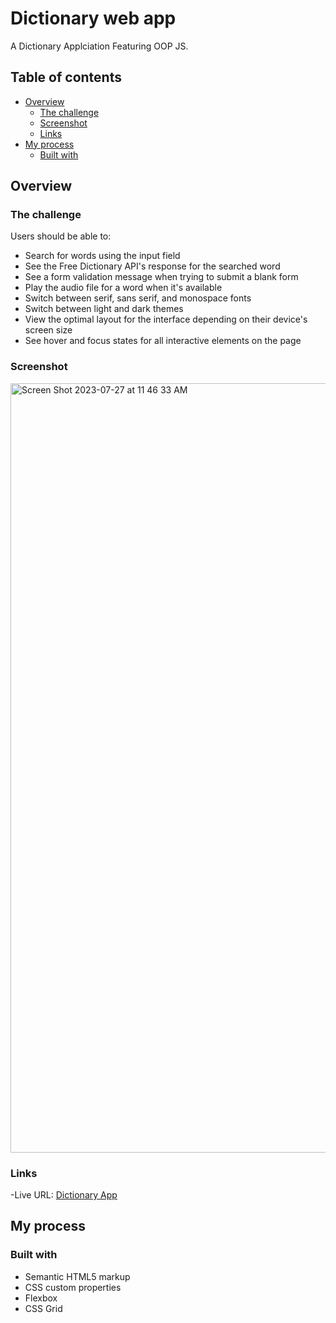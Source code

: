 # Dictionary web app

A Dictionary Applciation Featuring OOP JS. 

## Table of contents

- [Overview](#overview)
  - [The challenge](#the-challenge)
  - [Screenshot](#screenshot)
  - [Links](#links)
- [My process](#my-process)
  - [Built with](#built-with)


## Overview

### The challenge

Users should be able to:

- Search for words using the input field
- See the Free Dictionary API's response for the searched word
- See a form validation message when trying to submit a blank form
- Play the audio file for a word when it's available
- Switch between serif, sans serif, and monospace fonts
- Switch between light and dark themes
- View the optimal layout for the interface depending on their device's screen size
- See hover and focus states for all interactive elements on the page
  
### Screenshot
<img width="1231" alt="Screen Shot 2023-07-27 at 11 46 33 AM" src="https://github.com/Arkitecth/dictionary-app/assets/65973967/26569797-6ccc-4675-97ce-9acd75552b39">

### Links

-Live URL: [Dictionary App](https://arkitecth.github.io/dictionary-app/)

## My process

### Built with

- Semantic HTML5 markup
- CSS custom properties
- Flexbox
- CSS Grid

